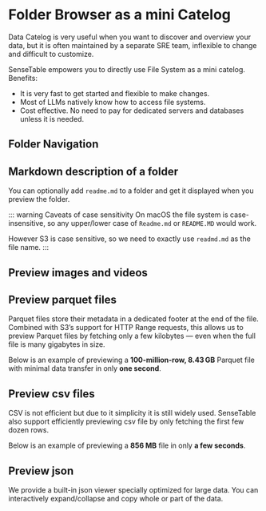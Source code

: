 # Folder Browser as a mini Catelog

Data Catelog is very useful when you want to discover and overview your data, but it is often maintained by a separate SRE team, inflexible to change and difficult to customize.

SenseTable empowers you to directly use File System as a mini catelog. Benefits:

- It is very fast to get started and flexible to make changes.
- Most of LLMs natively know how to access file systems.
- Cost effective. No need to pay for dedicated servers and databases unless it is needed.


## Folder Navigation


## Markdown description of a folder

You can optionally add `readme.md` to a folder and get it displayed when you preview the folder.



::: warning Caveats of case sensitivity
On macOS the file system is case-insensitive, so any upper/lower case of `Readme.md` or `README.MD` would work.

However S3 is case sensitive, so we need to exactly use `readmd.md` as the file name.
:::


## Preview images and videos
<ThemedVideo src="/videos/preview_images.webm" />




## Preview parquet files

Parquet files store their metadata in a dedicated footer at the end of the file. Combined with S3’s support for HTTP Range requests, this allows us to preview Parquet files by fetching only a few kilobytes — even when the full file is many gigabytes in size.

Below is an example of previewing a **100-million-row, 8.43 GB** Parquet file with minimal data transfer in only **one second**.

<ThemedVideo src="/videos/preview_parquet.webm" />

## Preview csv files

CSV is not efficient but due to it simplicity it is still widely used.
SenseTable also support efficiently previewing csv file by only fetching the first few dozen rows.

Below is an example of previewing a **856 MB** file in only **a few seconds**.

<ThemedVideo src="/videos/preview_csv.webm" />

## Preview json
We provide a built-in json viewer specially optimized for large data.
You can interactively expand/collapse and copy whole or part of the data.


<ThemedVideo src="/videos/preview_json.webm" />
